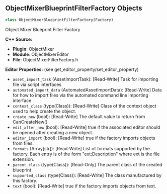 ## ObjectMixerBlueprintFilterFactory Objects

```python
class ObjectMixerBlueprintFilterFactory(Factory)
```

Object Mixer Blueprint Filter Factory

**C++ Source:**

- **Plugin**: ObjectMixer
- **Module**: ObjectMixerEditor
- **File**: ObjectMixerFilterFactory.h

**Editor Properties:** (see get_editor_property/set_editor_property)

- ``asset_import_task`` (AssetImportTask):  [Read-Write] Task for importing file via script interfaces
- ``automated_import_data`` (AutomatedAssetImportData):  [Read-Write] Data for how to import files via the automated command line importing interface
- ``context_class`` (type(Class)):  [Read-Write] Class of the context object used to help create the object.
- ``create_new`` (bool):  [Read-Write] The default value to return from CanCreateNew()
- ``edit_after_new`` (bool):  [Read-Write] true if the associated editor should be opened after creating a new object.
- ``editor_import`` (bool):  [Read-Write] true if the factory imports objects from files.
- ``formats`` (Array[str]):  [Read-Write] List of formats supported by the factory. Each entry is of the form "ext;Description" where ext is the file extension.
- ``parent_class`` (type(Class)):  [Read-Only] The parent class of the created blueprint
- ``supported_class`` (type(Class)):  [Read-Write] The class manufactured by this factory.
- ``text`` (bool):  [Read-Write] true if the factory imports objects from text.

<a id="unreal.ColorGradingMixerObjectFilter"></a>